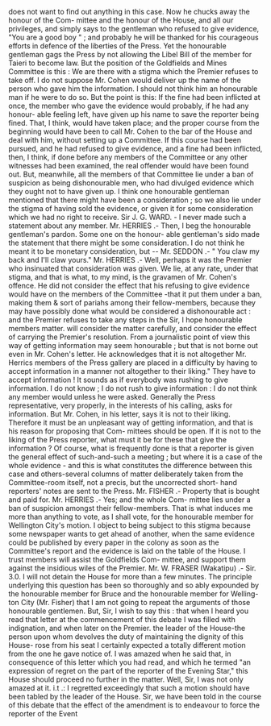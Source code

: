 does not want to find out anything in this case. Now he chucks away the honour of the Com- mittee and the honour of the House, and all our privileges, and simply says to the gentleman who refused to give evidence, "You are a good boy " ; and probably he will be thanked for his courageous efforts in defence of the liberties of the Press. Yet the honourable gentleman gags the Press by not allowing the Libel Bill of the member for Taieri to become law. But the position of the Goldfields and Mines Committee is this : We are there with a stigma which the Premier refuses to take off. I do not suppose Mr. Cohen would deliver up the name of the person who gave him the information. I should not think him an honourable man if he were to do so. But the point is this: If the fine had been inflicted at once, the member who gave the evidence would probably, if he had any honour- able feeling left, have given up his name to save the reporter being fined. That, I think, would have taken place; and the proper course from the beginning would have been to call Mr. Cohen to the bar of the House and deal with him, without setting up a Committee. If this course had been pursued, and he had refused to give evidence, and a fine had been inflicted, then, I think, if done before any members of the Committee or any other witnesses had been examined, the real offender would have been found out. But, meanwhile, all the members of that Committee lie under a ban of suspicion as being dishonourable men, who had divulged evidence which they ought not to have given up. I think one honourable gentleman mentioned that there might have been a consideration ; so we also lie under the stigma of having sold the evidence, or given it for some consideration which we had no right to receive. Sir J. G. WARD. - I never made such a statement about any member. Mr. HERRIES .- Then, I beg the honourable gentleman's pardon. Some one on the honour- able gentleman's sido made the statement that there might be some consideration. I do not think he meant it to be monetary consideration, but -- Mr. SEDDON .- " You claw my back and I'll claw yours." Mr. HERRIES .- Well, perhaps it was the Premier who insinuated that consideration was given. We lie, at any rate, under that stigma, and that is what, to my mind, is the gravamen of Mr. Cohen's offence. He did not consider the effect that his refusing to give evidence would have on the members of the Committee -that it put them under a ban, making them & sort of pariahs among their fellow-members, because they may have possibly done what would be considered a dishonourable act : and the Premier refuses to take any steps in the Sir, I hope honourable members matter. will consider the matter carefully, and consider the effect of carrying the Premier's resolution. From a journalistic point of view this way of getting information may seem honourable ; but that is not borne out even in Mr. Cohen's letter. He acknowledges that it is not altogether Mr. Herrics members of the Press gallery are placed in a difficulty by having to accept information in a manner not altogether to their liking." They have to accept information ! It sounds as if everybody was rushing to give information. I do not know ; I do not rush to give information : I do not think any member would unless he were asked. Generally the Press representative, very properly, in the interests of his calling, asks for information. But Mr. Cohen, in his letter, says it is not to their liking. Therefore it must be an unpleasant way of getting information, and that is his reason for proposing that Com- mittees should be open. If it is not to the liking of the Press reporter, what must it be for these that give the information ? Of course, what is frequently done is that a reporter is given the general effect of such-and-such a meeting ; but where it is a case of the whole evidence - and this is what constitutes the difference between this case and others-several columns of matter deliberately taken from the Committee-room itself, not a precis, but the uncorrected short- hand reporters' notes are sent to the Press. Mr. FISHER .- Property that is bought and paid for. Mr. HERRIES .- Yes; and the whole Com- mittee lies under a ban of suspicion amongst their fellow-members. That is what induces me more than anything to vote, as I shall vote, for the honourable member for Wellington City's motion. I object to being subject to this stigma because some newspaper wants to get ahead of another, when the same evidence could be published by every paper in the colony as soon as the Committee's report and the evidence is laid on the table of the House. I trust members will assist the Goldfields Com- mittee, and support them against the insidious wiles of the Premier. Mr. W. FRASER (Wakatipu) .- Sir. 3.0. I will not detain the House for more than a few minutes. The principle underlying this question has been so thoroughly and so ably expounded by the honourable member for Bruce and the honourable member for Welling- ton City (Mr. Fisher) that I am not going to repeat the arguments of those honourable gentlemen. But, Sir, I wish to say this : that when I heard you read that letter at the commencement of this debate I was filled with indignation, and when later on the Premier. the leader of the House-the person upon whom devolves the duty of maintaining the dignity of this House- rose from his seat I certainly expected a totally different motion from the one he gave notice of. I was amazed when he said that, in consequence of this letter which you had read, and which he termed "an expression of regret on the part of the reporter of the Evening Star," this House should proceed no further in the matter. Well, Sir, I was not only amazed at it. i.t .: I regretted exceedingly that such a motion should have been tabled by the leader of the House. Sir, we have been told in the course of this debate that the effect of the amendment is to endeavour to force the reporter of the Event 